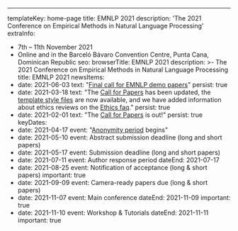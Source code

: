 ---
templateKey: home-page
title: EMNLP 2021
description: '<span class="avoid-breaks">The 2021 Conference</span> <span class="avoid-breaks">on Empirical Methods</span> <span class="avoid-breaks">in Natural Language Processing</span>'
extraInfo: 
  - 7th – 11th November 2021
  - Online and in the Barceló Bávaro Convention Centre, Punta Cana, Dominican Republic
seo:
  browserTitle: EMNLP 2021
  description: >-
    The 2021 Conference on Empirical Methods in Natural Language Processing
  title: EMNLP 2021
newsItems:
  - date: 2021-06-03
    text: "[Final call for EMNLP demo papers](/call-for-papers/demos)"
    persist: true
  - date: 2021-03-18
    text: "The [Call for Papers](/call-for-papers/) has been updated, the [template style files](call-for-papers/style-and-formatting) are now available, and we have added information about ethics reviews on the [Ethics faq](/call-for-papers/ethics-faq)."
    persist: true
  - date: 2021-02-01
    text: "The [Call for Papers](/call-for-papers/) is out!"
    persist: true
keyDates:
  - date: 2021-04-17
    event: "[Anonymity period](/call-for-papers#anonymity-period) begins"
  - date: 2021-05-10
    event: Abstract submission deadline (long and short papers)
  - date: 2021-05-17
    event: Submission deadline (long and short papers)
  - date: 2021-07-11
    event: Author response period
    dateEnd: 2021-07-17
  - date: 2021-08-25
    event: Notification of acceptance (long & short papers)
    important: true
  - date: 2021-09-09
    event: Camera-ready papers due (long & short papers)
  - date: 2021-11-07
    event: Main conference
    dateEnd: 2021-11-09
    important: true
  - date: 2021-11-10
    event: Workshop & Tutorials
    dateEnd: 2021-11-11
    important: true
